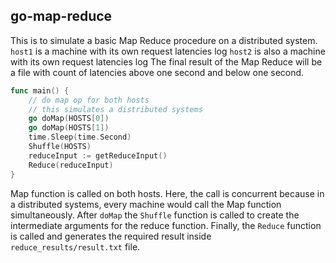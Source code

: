 ## go-map-reduce 

This is to simulate a basic Map Reduce procedure on a distributed system.
```host1``` is a machine with its own request latencies log 
```host2``` is also a machine with its own request latencies log 
The final result of the Map Reduce will be a file with count of latencies above one second and below one second.

```go
func main() {
	// do map op for both hosts
	// this simulates a distributed systems
	go doMap(HOSTS[0])
	go doMap(HOSTS[1])
	time.Sleep(time.Second)
	Shuffle(HOSTS)
	reduceInput := getReduceInput()
	Reduce(reduceInput)
}
```

Map function is called on both hosts. Here, the call is concurrent because in a distributed systems, every machine would call the Map function simultaneously.
After ```doMap``` the ```Shuffle``` function is called to create the intermediate arguments for the reduce function.
Finally, the ```Reduce``` function is called and generates the required result inside ```reduce_results/result.txt``` file.